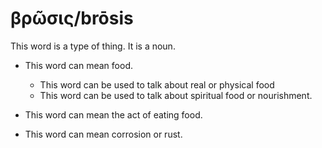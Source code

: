 # βρῶσις/brōsis
This word is a type of thing. It is a noun. 

* This word can mean food.
    * This word can be used to talk about real or physical food
    * This word can be used to talk about spiritual food or nourishment. 

* This word can mean the act of eating food.
* This word can mean corrosion or rust. 

